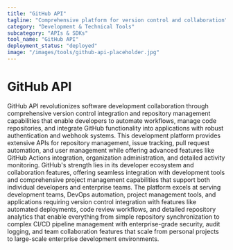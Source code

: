 ```yaml
---
title: "GitHub API"
tagline: "Comprehensive platform for version control and collaboration"
category: "Development & Technical Tools"
subcategory: "APIs & SDKs"
tool_name: "GitHub API"
deployment_status: "deployed"
image: "/images/tools/github-api-placeholder.jpg"
---
```


# GitHub API

GitHub API revolutionizes software development collaboration through comprehensive version control integration and repository management capabilities that enable developers to automate workflows, manage code repositories, and integrate GitHub functionality into applications with robust authentication and webhook systems. This development platform provides extensive APIs for repository management, issue tracking, pull request automation, and user management while offering advanced features like GitHub Actions integration, organization administration, and detailed activity monitoring. GitHub's strength lies in its developer ecosystem and collaboration features, offering seamless integration with development tools and comprehensive project management capabilities that support both individual developers and enterprise teams. The platform excels at serving development teams, DevOps automation, project management tools, and applications requiring version control integration with features like automated deployments, code review workflows, and detailed repository analytics that enable everything from simple repository synchronization to complex CI/CD pipeline management with enterprise-grade security, audit logging, and team collaboration features that scale from personal projects to large-scale enterprise development environments.